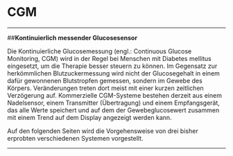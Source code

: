 # **CGM**  


---

##**Kontinuierlich messender Glucosesensor**

 Die Kontinuierliche Glucosemessung (engl.: Continuous Glucose Monitoring, CGM) wird in der Regel bei Menschen mit Diabetes mellitus eingesetzt, um die Therapie besser steuern zu können. Im Gegensatz zur herkömmlichen Blutzuckermessung wird nicht der Glucosegehalt in einem dafür gewonnenen  Blutstropfen gemessen, sondern im Gewebe des Körpers. Veränderungen treten dort meist mit einer kurzen zeitlichen Verzögerung auf. 
Kommerzielle CGM-Systeme bestehen derzeit aus einem Nadelsensor, einem Transmitter (Übertragung) und einem Empfangsgerät, das alle Werte speichert und auf dem der Gewebeglucosewert zusammen mit einem Trend auf dem Display angezeigt werden kann. 

Auf den folgenden Seiten wird die Vorgehensweise von drei bisher erprobten verschiedenen Systemen vorgestellt. 



---



